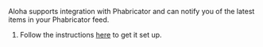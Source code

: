 Aloha supports integration with Phabricator and can notify you
of the latest items in your Phabricator feed.

1.  Follow the instructions
    [here](https://github.com/aloha/phabricator-to-aloha)
    to get it set up.
